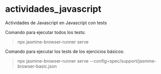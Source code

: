 # actividades_javascript
Actividades de Javascript en Javascript con tests 

Comando para ejecutar todos los tests:
> npx jasmine-browser-runner serve

Comando para ejecutar los tests de los ejercicios básicos:
> npx jasmine-browser-runner serve --config=spec/support/jasmine-browser-basic.json

